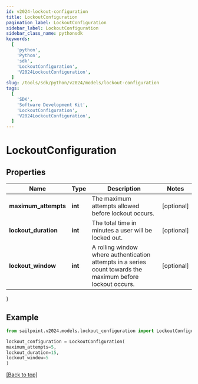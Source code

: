```yaml
---
id: v2024-lockout-configuration
title: LockoutConfiguration
pagination_label: LockoutConfiguration
sidebar_label: LockoutConfiguration
sidebar_class_name: pythonsdk
keywords:
  [
    'python',
    'Python',
    'sdk',
    'LockoutConfiguration',
    'V2024LockoutConfiguration',
  ]
slug: /tools/sdk/python/v2024/models/lockout-configuration
tags:
  [
    'SDK',
    'Software Development Kit',
    'LockoutConfiguration',
    'V2024LockoutConfiguration',
  ]
---
```


# LockoutConfiguration

## Properties

| Name | Type | Description | Notes |
| --- | --- | --- | --- |
| **maximum_attempts** | **int** | The maximum attempts allowed before lockout occurs. | [optional] |
| **lockout_duration** | **int** | The total time in minutes a user will be locked out. | [optional] |
| **lockout_window** | **int** | A rolling window where authentication attempts in a series count towards the maximum before lockout occurs. | [optional] |

}

## Example

```python
from sailpoint.v2024.models.lockout_configuration import LockoutConfiguration

lockout_configuration = LockoutConfiguration(
maximum_attempts=5,
lockout_duration=15,
lockout_window=5
)

```

[[Back to top]](#)

